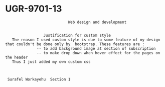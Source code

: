 # UGR-9701-13

                                Web design and development 
                              
                                
                     Justification for custom style 
       The reason I used custom style is due to some feature of my design that couldn't be done only by  bootstrap. These features are : 
                  -- to add background image at section of subscription
                  -- to make drop down when hover effect for the pages on the header 
       Thus I just added my own custom css
                     
     
      
     Surafel Workayehu  Section 1          
